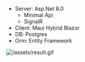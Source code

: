 - Server: Asp.Net 8.0
    - Minimal Api
    - SignalR
- Client: Maui Hybrid Blazor
- DB: Postgres
- Orm: Entity Framework


![/assets/result.gif](https://github.com/misterabvir/architecture/blob/main/L10/assets/result.gif)
